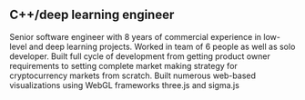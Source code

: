 ## C++/deep learning engineer
Senior software engineer with 8 years of commercial experience in low-level and deep learning projects. Worked in team of 6 people as well as solo developer. Built full cycle of development from getting product owner requirements to setting complete market making strategy for cryptocurrency markets from scratch. Built numerous web-based visualizations using WebGL frameworks three.js and sigma.js
<!--
**dmitriylyuosev/dmitriylyuosev** is a ✨ _special_ ✨ repository because its `README.md` (this file) appears on your GitHub profile.

Here are some ideas to get you started:

- 🔭 I’m currently working on ...
- 🌱 I’m currently learning ...
- 👯 I’m looking to collaborate on ...
- 🤔 I’m looking for help with ...
- 💬 Ask me about ...
- 📫 How to reach me: ...
- 😄 Pronouns: ...
- ⚡ Fun fact: ...
-->
